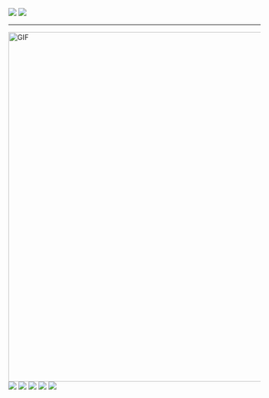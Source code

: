 <a href="mailto:yevtefeevah@gmail.com?"><img src="https://img.shields.io/badge/gmail-00B2FF.svg?&style=for-the-badge&logo=gmail&logoColor=white"/></a>
<a href="https://t.me/Halehpum?"><img src="https://img.shields.io/badge/telegram-00B2FF.svg?&style=for-the-badge&logo=telegram&logoColor=white"/></a>
<hr />
<img align="left" alt="GIF" src="https://github.com/Hallexz/Hallexz/blob/main/assets/Group 11.svg" width="700px"/>


![](http://github-profile-summary-cards.vercel.app/api/cards/profile-details?username=Hallexz&theme=tokyonight)
![](http://github-profile-summary-cards.vercel.app/api/cards/repos-per-language?username=Hallexz&theme=tokyonight)
![](http://github-profile-summary-cards.vercel.app/api/cards/most-commit-language?username=Hallexz&theme=tokyonight)
![](http://github-profile-summary-cards.vercel.app/api/cards/stats?username=Hallexz&theme=tokyonight)
![](http://github-profile-summary-cards.vercel.app/api/cards/productive-time?username=Hallexz&theme=tokyonight&utcOffset=8)
